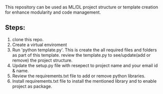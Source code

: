 This repository can be used as ML/DL project structure or template creation for enhance modularity and code management.

## Steps:
1) clone this repo.
2) Create a virtual enviroment
3) Run 'python template.py'. This is create the all required files and folders as part of this template. review the template.py to see/update(add or remove) the project structure.
4) Update the setup.py file with resepect to project name and your email id & name.
5) Review the requirements.txt file to add or remove python libraries.
6) Install requirements.txt file to install the mentioned library and to enable project as package.
